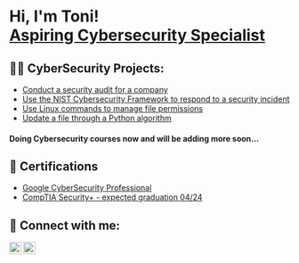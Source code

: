 <h1>Hi, I'm Toni! <br/><a href="https://www.linkedin.com/in/tonit0dorov/">Aspiring Cybersecurity Specialist</a>

<h2>👨‍💻 CyberSecurity Projects:</h2>



  - [Conduct a security audit for a company ](https://github.com/ToniT0dorov/Conduct_a_security_audit)
  - [Use the NIST Cybersecurity Framework to respond to a security incident ](https://github.com/ToniT0dorov/Respond_to_a_security_incident)
  - [Use Linux commands to manage file permissions ](https://github.com/ToniT0dorov/Use_Linux_commands_to_manage_file_permissions)
  - [Update a file through a Python algorithm ](https://github.com/ToniT0dorov/Update-a-file-through-a-Python-algorithm/blob/main/README.md)
  <h4> Doing Cybersecurity courses now and will be adding more soon...</h4>

<h2>📜 Certifications</h2>

- [Google CyberSecurity Professional ](https://coursera.org/share/036ce9767ebc52a10e991a7b35cb7f21)
- [CompTIA Security+ -  expected graduation 04/24](https://www.comptia.org/certifications/security)


<h2> 🤳 Connect with me:</h2>

[<img align="left" alt="TonyT0dorov | LinkedIn" width="22px" src="https://cdn.jsdelivr.net/npm/simple-icons@v3/icons/linkedin.svg" />][linkedin]
[<img align="left" alt="tony.todorov.bg | Instagram" width="22px" src="https://cdn.jsdelivr.net/npm/simple-icons@v3/icons/instagram.svg" />][instagram]


[instagram]: https://www.instagram.com/tony.todorov.bg/
[linkedin]: https://linkedin.com/in/tonit0dorov


